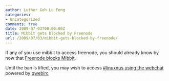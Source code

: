 ```yaml
---
author: Luther Goh Lu Feng
categories:
- Uncategorized
comments: true
date: 2009-07-03T00:00:00Z
title: Mibbit gets blocked by Freenode
url: /2009/07/03/mibbit-gets-blocked-by-freenode/
---
```


If any of you use mibbit to access freenode, you should already know by now that <a href="http://blog.freenode.net/2009/06/new-freenode-webchat-and-why-to-use-it/">Freenode blocks Mibbit</a>.

Until the ban is lifted, you may wish to access <a href="http://webchat.freenode.net/?channels=linuxnus">#linuxnus using the webchat</a> powered by <a href="http://qwebirc.org/">qwebirc</a>

